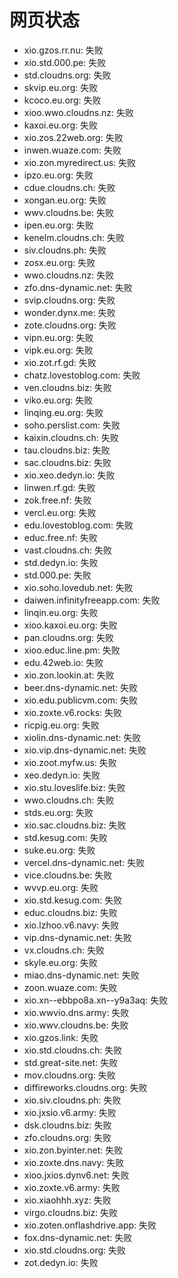 # 网页状态
- xio.gzos.rr.nu: 失败
- xio.std.000.pe: 失败
- std.cloudns.org: 失败
- skvip.eu.org: 失败
- kcoco.eu.org: 失败
- xioo.wwo.cloudns.nz: 失败
- kaxoi.eu.org: 失败
- xio.zos.22web.org: 失败
- inwen.wuaze.com: 失败
- xio.zon.myredirect.us: 失败
- ipzo.eu.org: 失败
- cdue.cloudns.ch: 失败
- xongan.eu.org: 失败
- wwv.cloudns.be: 失败
- ipen.eu.org: 失败
- kenelm.cloudns.ch: 失败
- siv.cloudns.ph: 失败
- zosx.eu.org: 失败
- wwo.cloudns.nz: 失败
- zfo.dns-dynamic.net: 失败
- svip.cloudns.org: 失败
- wonder.dynx.me: 失败
- zote.cloudns.org: 失败
- vipn.eu.org: 失败
- vipk.eu.org: 失败
- xio.zot.rf.gd: 失败
- chatz.lovestoblog.com: 失败
- ven.cloudns.biz: 失败
- viko.eu.org: 失败
- linqing.eu.org: 失败
- soho.perslist.com: 失败
- kaixin.cloudns.ch: 失败
- tau.cloudns.biz: 失败
- sac.cloudns.biz: 失败
- xio.xeo.dedyn.io: 失败
- linwen.rf.gd: 失败
- zok.free.nf: 失败
- vercl.eu.org: 失败
- edu.lovestoblog.com: 失败
- educ.free.nf: 失败
- vast.cloudns.ch: 失败
- std.dedyn.io: 失败
- std.000.pe: 失败
- xio.soho.lovedub.net: 失败
- daiwen.infinityfreeapp.com: 失败
- linqin.eu.org: 失败
- xioo.kaxoi.eu.org: 失败
- pan.cloudns.org: 失败
- xioo.educ.line.pm: 失败
- edu.42web.io: 失败
- xio.zon.lookin.at: 失败
- beer.dns-dynamic.net: 失败
- xio.edu.publicvm.com: 失败
- xio.zoxte.v6.rocks: 失败
- ricpig.eu.org: 失败
- xiolin.dns-dynamic.net: 失败
- xio.vip.dns-dynamic.net: 失败
- xio.zoot.myfw.us: 失败
- xeo.dedyn.io: 失败
- xio.stu.loveslife.biz: 失败
- wwo.cloudns.ch: 失败
- stds.eu.org: 失败
- xio.sac.cloudns.biz: 失败
- std.kesug.com: 失败
- suke.eu.org: 失败
- vercel.dns-dynamic.net: 失败
- vice.cloudns.be: 失败
- wvvp.eu.org: 失败
- xio.std.kesug.com: 失败
- educ.cloudns.biz: 失败
- xio.lzhoo.v6.navy: 失败
- vip.dns-dynamic.net: 失败
- vx.cloudns.ch: 失败
- skyle.eu.org: 失败
- miao.dns-dynamic.net: 失败
- zoon.wuaze.com: 失败
- xio.xn--ebbpo8a.xn--y9a3aq: 失败
- xio.wwvio.dns.army: 失败
- xio.wwv.cloudns.be: 失败
- xio.gzos.link: 失败
- xio.std.cloudns.ch: 失败
- std.great-site.net: 失败
- mov.cloudns.org: 失败
- diffireworks.cloudns.org: 失败
- xio.siv.cloudns.ph: 失败
- xio.jxsio.v6.army: 失败
- dsk.cloudns.biz: 失败
- zfo.cloudns.org: 失败
- xio.zon.byinter.net: 失败
- xio.zoxte.dns.navy: 失败
- xioo.jxios.dynv6.net: 失败
- xio.zoxte.v6.army: 失败
- xio.xiaohhh.xyz: 失败
- virgo.cloudns.biz: 失败
- xio.zoten.onflashdrive.app: 失败
- fox.dns-dynamic.net: 失败
- xio.std.cloudns.org: 失败
- zot.dedyn.io: 失败
